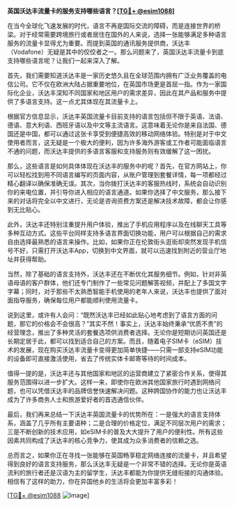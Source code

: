 **英国沃达丰流量卡的服务支持哪些语言？[[TG💪+ @esim1088](https://t.me/s/esim1088)]**

在当今全球化飞速发展的时代，语言不再是国际交流的障碍，而是连接世界的桥梁。对于经常需要跨境旅行或者居住在国外的人来说，选择一张能够满足多种语言服务的流量卡显得尤为重要。而提到英国的通讯服务提供商，沃达丰（Vodafone）无疑是其中的佼佼者之一。那么问题来了，英国沃达丰流量卡到底支持哪些语言呢？让我们一起来深入了解。

首先，我们需要知道沃达丰是一家历史悠久且在全球范围内拥有广泛业务覆盖的电信公司。它不仅在欧洲大陆占据重要地位，在英国市场更是首屈一指。作为一家国际化企业，沃达丰深知不同国家和地区用户的需求差异，因此在其产品和服务中提供了多语言支持。这一点尤其体现在其流量卡上。

根据官方信息显示，沃达丰英国流量卡目前支持的语言包括但不限于英语、法语、德语、意大利语、西班牙语以及中文等主流语言。这意味着无论你是来自法国、德国还是中国，都可以通过这张卡享受到便捷高效的移动网络体验。特别是对于中文使用者而言，这无疑是一个极大的便利，因为许多海外游客或工作者可能面临语言不通的问题，而沃达丰提供的多语言客服和支持服务则有效缓解了这一困扰。

那么，这些语言是如何具体体现在沃达丰的服务中的呢？首先，在官方网站上，你可以轻松找到用不同语言编写的页面内容，从账户管理到套餐详情，每一项都经过精心翻译以确保准确无误。其次，当你拨打沃达丰的客服热线时，系统会自动识别你的来电位置，并引导你进入相应的语言通道。如果你选择了中文服务，那么接下来的对话将完全以中文进行，无论是咨询资费方案还是解决技术故障，都会让你感到无比贴心。

此外，沃达丰还特别注重提升用户体验，推出了手机应用程序以及在线聊天工具等多种互动方式。这些平台同样支持多语言界面切换功能，用户可以根据自己的需求自由选择最熟悉的语言来操作。比如，如果你正在伦敦街头逛街却突然发现手机信号不好，只需打开沃达丰App，切换到中文界面，就可以迅速找到附近的营业厅地址并获得帮助。

当然，除了基础的语言支持外，沃达丰还在不断优化其服务细节。例如，针对非英语母语的客户群体，他们还专门制作了一些常见问题解答视频，并配上了多国文字字幕；同时，对于那些不太熟悉智能手机使用的老年人来说，沃达丰也提供了面对面指导服务，确保每位用户都能顺利使用流量卡。

说到这里，或许有人会问：“既然沃达丰已经如此贴心地考虑到了语言方面的问题，那它的价格会不会很高？”其实不然！事实上，沃达丰始终秉承“优质不贵”的经营理念，推出了多种灵活的套餐选项供消费者选择。无论你是短期访问英国还是长期定居于此，都可以找到适合自己的方案。而且，随着电子SIM卡（eSIM）技术的发展，现在购买沃达丰流量卡变得更加简单快捷——只需一部支持eSIM功能的设备即可直接激活使用，省去了传统实体卡邮寄等待的时间成本。

值得一提的是，沃达丰还与其他国家和地区的运营商建立了紧密合作关系，使得其服务范围得以进一步扩大。这样一来，即使你在欧洲其他国家旅行时遇到网络问题，也可以凭借沃达丰的品牌信誉快速解决问题。这种跨国协作的能力也让沃达丰成为了许多商务人士和旅游爱好者的首选通信伙伴。

最后，我们再来总结一下沃达丰英国流量卡的优势所在：一是强大的语言支持体系，涵盖了几乎所有主要语种；二是合理的价格定位，满足不同层次用户的需求；三是不断创新的技术应用，如eSIM卡的普及大大提升了用户的便利性。所有这些因素共同构成了沃达丰的核心竞争力，使其成为众多消费者的信赖之选。

总而言之，如果你正在寻找一张能够在英国畅享稳定网络连接的流量卡，并且希望得到良好的语言支持服务，那么沃达丰无疑是一个非常不错的选择。无论你是英语流利的旅行者还是汉语为主的留学生，沃达丰都能为你提供无缝衔接的沟通体验。相信有了这样的助力，你在异国他乡的生活将会更加丰富多彩！

[[TG💪+ @esim1088](https://t.me/s/esim1088) ![Image](https://i.postimg.cc/4NQfJmqS/Snipaste-2025-05-13-00-14-12.png)]